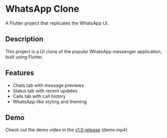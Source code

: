 # WhatsApp Clone

A Flutter project that replicates the WhatsApp UI.

## Description

This project is a UI clone of the popular WhatsApp messenger application, built using Flutter.

## Features

- Chats tab with message previews
- Status tab with recent updates
- Calls tab with call history
- WhatsApp-like styling and theming

## Demo

Check out the demo video in the [v1.0 release](https://github.com/Tarik-Lotfy/Whatsapp-clone/releases/tag/v1.0) (demo.mp4)
